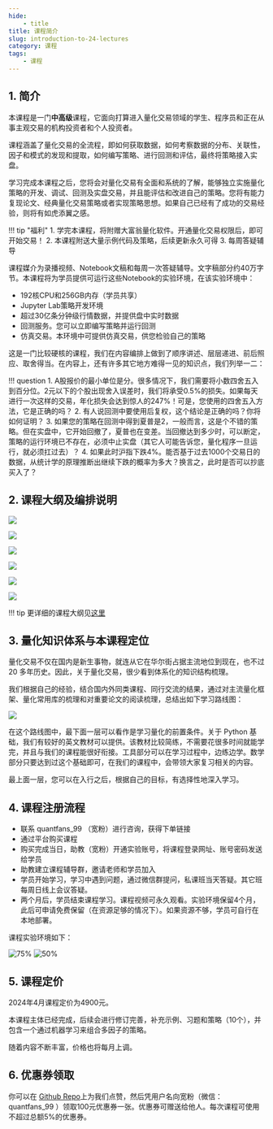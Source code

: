 ```yaml
---
hide:
    - title
title: 课程简介
slug: introduction-to-24-lectures
category: 课程
tags: 
    - 课程
---
```



## 1. 简介

本课程是一门**中高级**课程，它面向打算进入量化交易领域的学生、程序员和正在从事主观交易的机构投资者和个人投资者。

课程涵盖了量化交易的全流程，即如何获取数据，如何考察数据的分布、关联性，因子和模式的发现和提取，如何编写策略、进行回测和评估，最终将策略接入实盘。

学习完成本课程之后，您将会对量化交易有全面和系统的了解，能够独立实施量化策略的开发、调试、回测及实盘交易，并且能评估和改进自己的策略。您将有能力复现论文、经典量化交易策略或者实现策略思想。如果自己已经有了成功的交易经验，则将有如虎添翼之感。

!!! tip "福利"
    1. 学完本课程，将附赠大富翁量化软件。开通量化交易权限后，即可开始交易！
    2. 本课程附送大量示例代码及策略，后续更新永久可得
    3. 每周答疑辅导

课程媒介为录播视频、Notebook文稿和每周一次答疑辅导。文字稿部分约40万字节。本课程将为学员提供可运行这些Notebook的实验环境，在该实验环境中：

* 192核CPU和256GB内存（学员共享）
* Jupyter Lab策略开发环境
* 超过30亿条分钟级行情数据，并提供盘中实时数据
* 回测服务。您可以立即编写策略并运行回测
* 仿真交易。本环境中可提供仿真交易，供您检验自己的策略

这是一门比较硬核的课程，我们在内容编排上做到了顺序讲述、层层递进、前后照应、取舍得当。在内容上，还有许多其它地方难得一见的知识点，我们列举一二：

!!! question
    1. A股报价的最小单位是分。很多情况下，我们需要将小数四舍五入到百分位。2元以下的个股出现舍入误差时，我们将承受0.5%的损失。如果每天进行一次这样的交易，年化损失会达到惊人的247%！可是，您使用的四舍五入方法，它是正确的吗？
    2. 有人说回测中要使用后复权，这个结论是正确的吗？你将如何证明？
    3. 如果您的策略在回测中得到夏普是2，一般而言，这是个不错的策略。但在实盘中，它开始回撤了，夏普也在变差。当回撤达到多少时，可以断定，策略的运行环境已不存在，必须中止实盘（其它人可能告诉您，量化程序一旦运行，就必须扛过去）？
    4. 如果此时沪指下跌4%。能否基于过去1000个交易日的数据，从统计学的原理推断出继续下跌的概率为多大？换言之，此时是否可以抄底买入了？

## 2. 课程大纲及编排说明

![](https://images.jieyu.ai/images/2023/10/cheese-course-brochure-1.png)

![](https://images.jieyu.ai/images/2023/10/cheese-course-brochure-2.png)

![](https://images.jieyu.ai/images/2023/10/cheese-course-brochure-3.png)

![](https://images.jieyu.ai/images/2023/10/cheese-course-brochure-4.png)

![](https://images.jieyu.ai/images/2023/10/cheese-course-brochure-5.png)

![](https://images.jieyu.ai/images/2023/10/cheese-course-brochure-6.png)

!!! tip
    更详细的课程大纲见[这里](articles/coursea/24lectures/intro.md)

## 3. 量化知识体系与本课程定位

量化交易不仅在国内是新生事物，就连从它在华尔街占据主流地位到现在，也不过 20 多年历史。因此，关于量化交易，很少看到体系化的知识结构梳理。

我们根据自己的经验，结合国内外同类课程、同行交流的结果，通过对主流量化框架、量化常用库的梳理和对重要论文的阅读梳理，总结出如下学习<span id="roadmap">路线图</span>：

![](https://images.jieyu.ai/images/2023/10/cheese-course-roadmap.png)

在这个路线图中，最下面一层可以看作是学习量化的前置条件。关于 Python 基础，我们有较好的英文教材可以提供。该教材比较简练，不需要花很多时间就能学完，并且与我们的课程能很好衔接。工具部分可以在学习过程中，边练边学。数学部分只要达到过这个基础即可，在我们的课程中，会带领大家复习相关的内容。

最上面一层，您可以在入行之后，根据自己的目标，有选择性地深入学习。


## 4. 课程注册流程

* 联系 quantfans_99 （宽粉）进行咨询，获得下单链接
* 通过平台购买课程
* 购买完成当日，助教（宽粉）开通实验账号，将课程登录网址、账号密码发送给学员
* 助教建立课程辅导群，邀请老师和学员加入
* 学员开始学习，学习中遇到问题，通过微信群提问，私课班当天答疑。其它班每周日线上会议答疑。
* 两个月后，学员结束课程学习。课程视频可永久观看。实验环境保留4个月，此后可申请免费保留（在资源足够的情况下）。如果资源不够，学员可自行在本地部署。

课程实验环境如下：

 ![75%](https://images.jieyu.ai/images/2023/10/welcome-to-zillionare-course.png) 
 ![50%](https://images.jieyu.ai/images/2023/10/cheese-course-lab.png)

## 5. 课程定价
2024年4月课程定价为4900元。

本课程主体已经完成，后续会进行修订完善，补充示例、习题和策略（10个），并包含一个通过机器学习来组合多因子的策略。

随着内容不断丰富，价格也将每月上调。

## 6. 优惠券领取

你可以在 [Github Repo](https://github.com/zillionare/zillionare)上为我们点赞，然后凭用户名向宽粉（微信： quantfans_99 ）领取100元优惠券一张。优惠券可赠送给他人。每次课程可使用不超过总额5%的优惠券。
